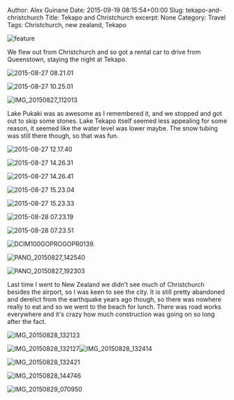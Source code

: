 Author: Alex Guinane
Date: 2015-09-19 08:15:54+00:00
Slug: tekapo-and-christchurch
Title: Tekapo and Christchurch
excerpt: None
Category: Travel
Tags: Christchurch, new zealand, Tekapo

![feature](/images/2015/2015-09-19-tekapo-and-christchurch/feature.jpg)

We flew out from Christchurch and so got a rental car to drive from Queenstown, staying the night at Tekapo.

![2015-08-27 08.21.01](/images/2015/2015-09-19-tekapo-and-christchurch/2015-08-27-08-21-01.jpg " Bungee outside Queenstown")

![2015-08-27 10.25.01](/images/2015/2015-09-19-tekapo-and-christchurch/2015-08-27-10-25-01.jpg " Lindis Pass")

![IMG_20150827_112013](/images/2015/2015-09-19-tekapo-and-christchurch/img_20150827_112013.jpg " Old Cromwell Town Historic Reserve")

Lake Pukaki was as awesome as I remembered it, and we stopped and got out to skip some stones. Lake Tekapo itself seemed less appealing for some reason, it seemed like the water level was lower maybe. The snow tubing was still there though, so that was fun.

![2015-08-27 12.17.40](/images/2015/2015-09-19-tekapo-and-christchurch/2015-08-27-12-17-40.jpg)

![2015-08-27 14.26.31](/images/2015/2015-09-19-tekapo-and-christchurch/2015-08-27-14-26-31.jpg " Snow tubing")

![2015-08-27 14.26.41](/images/2015/2015-09-19-tekapo-and-christchurch/2015-08-27-14-26-41.jpg " Snow tubing")

![2015-08-27 15.23.04](/images/2015/2015-09-19-tekapo-and-christchurch/2015-08-27-15-23-04.jpg)

![2015-08-27 15.23.33](/images/2015/2015-09-19-tekapo-and-christchurch/2015-08-27-15-23-33.jpg)

![2015-08-28 07.23.19](/images/2015/2015-09-19-tekapo-and-christchurch/2015-08-28-07-23-19.jpg " Church of the Good Shepherd")

![2015-08-28 07.23.51](/images/2015/2015-09-19-tekapo-and-christchurch/2015-08-28-07-23-51.jpg " Church of the Good Shepherd")

![DCIM100GOPROGOPR0139.](/images/2015/2015-09-19-tekapo-and-christchurch/gopr0139.jpg)

![PANO_20150827_142540](/images/2015/2015-09-19-tekapo-and-christchurch/pano_20150827_142540.jpg)

![PANO_20150827_192303](/images/2015/2015-09-19-tekapo-and-christchurch/pano_20150827_192303.jpg " Jade Palace Chinese Restaurant")

Last time I went to New Zealand we didn't see much of Christchurch besides the airport, so I was keen to see the city. It is still pretty abandoned and derelict from the earthquake years ago though, so there was nowhere really to eat and so we went to the beach for lunch. There was road works everywhere and it's crazy how much construction was going on so long after the fact.

![IMG_20150828_132123](/images/2015/2015-09-19-tekapo-and-christchurch/img_20150828_132123.jpg " Boarded up Cathedral")

![IMG_20150828_132127](/images/2015/2015-09-19-tekapo-and-christchurch/img_20150828_132127.jpg)![IMG_20150828_132414](/images/2015/2015-09-19-tekapo-and-christchurch/img_20150828_132414.jpg)

![IMG_20150828_132421](/images/2015/2015-09-19-tekapo-and-christchurch/img_20150828_132421.jpg)

![IMG_20150828_144746](/images/2015/2015-09-19-tekapo-and-christchurch/img_20150828_144746.jpg " Beach at Christchurch")

![IMG_20150829_070950](/images/2015/2015-09-19-tekapo-and-christchurch/img_20150829_070950.jpg " Flight home")
